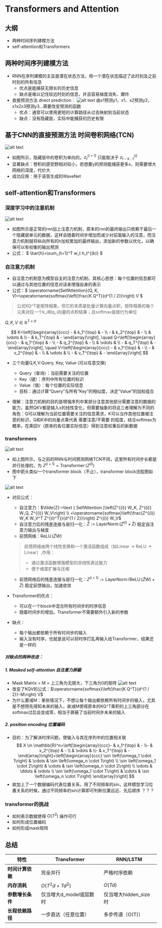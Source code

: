 # Transformers and Attention

## 大纲
- 两种时间序列建模方法
- self-attention和Transformers

## 两种时间序列建模方法
- RNN在序列建模的主旨是潜在状态方法，用一个潜在状态描述了此时刻及之前时刻的所有信息
  - 优点是能捕获无限长的历史信息
  - 缺点是难以记住较远时刻的信息，并且容易梯度消失、爆炸
- 直接预测方法 direct prediction：
  ![alt text](image-49.png)
  由x1预测y1，x1、x2预测y2，x1x2x3预测y3...需要改变预测的函数
  - 优点：通常可以使用更短的计算路径从过去映射到当前状态
  - 缺点：没有隐藏层，实际中能捕获的历史有限

## 基于CNN的直接预测方法 时间卷积网络(TCN)
![alt text](image-50.png)

- 如图所示，隐藏层中的卷积为单向的，$z_t^{(i+1)}$ 只能取决于 $z_{t-k:t}^{(i)}$
- 显著缺点：卷积的感受野相对较小，若想要y的预测能捕获更多x，则需要增大网络的深度，代价大
- 成功应用：用于语音生成的WaveNet


## self-attention和Transformers

### 深度学习中的注意机制
![alt text](image-51.png)

- 如图所示是正常的rnn加上注意力机制，原本的rnn的最终输出只依赖于最后一个隐藏层单元的数据，这样会随着时间步增加而减少对前面输入的注意，而注意力机制就将纵向所有的h加权累加的最终输出，添加新的参数以优化，以确保可以有权衡的输出预测
- 公式： $  \bar{h}=\sum_{t=1}^T w_t h_t^{(k)} $

### 自注意力机制
- 自注意力机制意为模型自主的注意力机制，其核心思想：每个位置的信息都可以通过与其他位置的信息对话来增强自身的表示
- 公式：$ \operatorname{SelfAttention}(Q, K, V)=\operatorname{softmax}\left(\frac{K Q^T}{d^{1 / 2}}\right) V $ 
> 公式KQ^T是矩阵相乘，但它的本质是批量计算向量点积，矩阵相乘的每个元素对应一个k_i和q_i向量的点积结果；且softmax是按行为单位

  $Q, K, V\in \mathbb R^{T\times d}$

$$
    K=\left[\begin{array}{ccc}
    - & k_1^{\top} & - \\
    - & k_2^{\top} & - \\
    & \vdots & \\
    - & k_T^{\top} & -
    \end{array}\right], \quad Q=\left[\begin{array}{ccc}
    - & q_1^{\top} & - \\
    - & q_2^{\top} & - \\
    & \vdots & \\
    - & q_T^{\top} & -
    \end{array}\right], \quad V=\left[\begin{array}{ccc}
    - & v_1^{\top} & - \\
    - & v_2^{\top} & - \\
    & \vdots & \\
    - & v_T^{\top} & -
    \end{array}\right]
$$

- 三个向量Q,K,V:Query, Key, Value (可以任意交换)
  - Query（查询）：当前需要关注的位置
  - Key（键）：序列中所有位置的标识
  - Value（值）：每个位置的实际信息
  - 目标：通过计算“Query”与所有“Key”的相似度，决定“Value”的加权组合

- 理解：注意力机制的目的是增强序列中某部分注意其他部分需要注意的数据的能力，虽然QKV都是输入x的线性变化，但需要抽象的将这三者理解为不同的角色：Q可以理解为当前位置需要关注的信息需求，K可以当作其他位置被注意的标识，Q和K中的向量点乘代表 需要注意/不需要 的程度，结合softmax为概率，在乘回V（原来的各位置实际信息）得到注意权重后的新数据

### transformers
![alt text](image-52.png)

- 如上图所示，与之前的RNN与时间预测网络TCN不同，这里所有时间步长都是并行处理的，为 $Z^{(i+1)}=\operatorname{Transformer}\left(Z^{(i)}\right)$
- 图中箭头类似一个transformer block（不止），transformer block流程图如下

![alt text](image-53.png)

- 对应公式：
  - 自注意力：$\tilde{Z}:=\text { SelfAttention }\left(Z^{(i)} W_K, Z^{(i)} W_Q, Z^{(i)} W_V\right) \\
 =\operatorname{softmax}\left(\frac{Z^{(i)} W_K W_V^T Z^{(i)^T}}{d^{1 / 2}}\right) Z^{(i)} W_V$
  - 自注意力后的残差连接与层归一化：$\tilde{Z}:=\operatorname{LayerNorm}\left(Z^{(i)}+\tilde{Z}\right)$
    稳定自注意力输出与梯度
  - 前馈网络：$\operatorname{ReLU}(\tilde{Z} W)$
  > 前馈网络由两个线性变换和一个激活函数组成（如Linear → ReLU → Linear）,作用：
  > - 通过激活函数增强模型的非线性表达能力
  > - 便于维度扩展与压缩
  - 前馈网络后的残差连接与层归一化：$Z^{(i+1)}:=\operatorname{LayerNorm}(\operatorname{ReLU}(\tilde{Z} W)+\tilde{Z})$
    稳定前馈输出，加速收敛

- Transformer的优点：
    - 可以在一个block中混合所有时间步的时序信息
    - 随着时间步的增加，Transformer不需要额外引入新的参数
- 缺点：
    - 每个输出都依赖于所有时间步的输入
    - 输入没有时序，也就是说可以将时序打乱再输入给Transformer，结果还是一样的
##### 对缺点的两种改进：
##### 1. Masked self-attention 自注意力屏蔽
- Mask Matrix = M = 上三角为无限大，下三角为0的矩阵
![alt text](image-54.png)
- 改变了KQV的公式：$\operatorname{softmax}\left(\frac{K Q^T}{d^{1 / 2}}-M\right) V$
- 为什么要减M：某些情况下，不想让每个输出都依赖所有时间步的输入，尤其是不想预先得知未来的输入，故减M使得原本的KQ^T乘积的上三角部分在softmax过后会变成零，相当于屏蔽了当前时间步未来的输入

##### 2. position encoding 位置编码
- 目的：为了解决时序问题，使输入与其在序列中的位置相关联
    $$
    X \in \mathbb{R}^n=\left[\begin{array}{ccc}- & x_1^{\top} & - \\- & x_2^{\top} & - \\
    & \vdots & \\- & x_T^{\top} & -
    \end{array}\right]+\left[\begin{array}{ccc}
    \sin \left(\omega_1 \cdot 1\right) & \cdots & \sin \left(\omega_n \cdot 1\right) \\
    \sin \left(\omega_1 \cdot 2\right) & \cdots & \sin \left(\omega_n \cdot 2\right) \\
    \vdots & \ddots & \vdots \\
    \sin \left(\omega_1 \cdot T\right) & \cdots & \sin \left(\omega_n \cdot T\right)
    \end{array}\right] 
    $$
- 故加上了一个数据编码代表位置关系，用了不同频率的sin，这样模型学习位置关系的时候，通过不同频率的sin计算即可判断位置远近、先后顺序 ？？？


### transformer的挑战
- 如何表示数据使得 $O(T^2)$ 操作可行
- 如何形成位置编码
- 如何形成mask矩阵

## 总结
| 特性                | Transformer                     | RNN/LSTM                  |
|---------------------|------------------|--------------------------|
| **时间计算依赖**     | 完全并行                       | 严格时序依赖              |
| **内存消耗**         | $O(T^2d + Td^2)$               | $O(Td)$                   |
| **参数增长条件**     | 仅当增大d_model或层数时        | 仅当增大hidden_size时     |
| **长程依赖路径**     | 一步直达（任意位置）           | 多步传递（O(T)）          |




